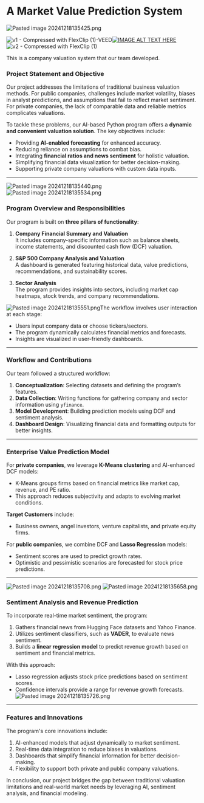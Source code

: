 # A Market Value Prediction System
![Pasted image 20241218135425.png](images/Pasted%20image%2020241218135425.png)

![v1 - Compressed with FlexClip (1)-VEED](https://github.com/user-attachments/assets/c24e9799-5f80-4f5e-9164-28314b13a9e4)[![IMAGE ALT TEXT HERE](https://img.youtube.com/vi/s4_-kWb1B5I/0.jpg)](https://www.youtube.com/watch?v=s4_-kWb1B5I)
![v2 - Compressed with FlexClip (1)](https://github.com/user-attachments/assets/d1f95b8e-13ea-44c1-b9ef-8c41606e76b1)

This is a company valuation system that our team developed.

### Project Statement and Objective

Our project addresses the limitations of traditional business valuation methods. For public companies, challenges include market volatility, biases in analyst predictions, and assumptions that fail to reflect market sentiment. For private companies, the lack of comparable data and reliable metrics complicates valuations.

To tackle these problems, our AI-based Python program offers a **dynamic and convenient valuation solution**. The key objectives include:

- Providing **AI-enabled forecasting** for enhanced accuracy.
- Reducing reliance on assumptions to combat bias.
- Integrating **financial ratios and news sentiment** for holistic valuation.
- Simplifying financial data visualization for better decision-making.
- Supporting private company valuations with custom data inputs.

---
![Pasted image 20241218135440.png](images/Pasted%20image%2020241218135440.png)
![Pasted image 20241218135534.png](images/Pasted%20image%2020241218135534.png)
### Program Overview and Responsibilities

Our program is built on **three pillars of functionality**:

1. **Company Financial Summary and Valuation**  
    It includes company-specific information such as balance sheets, income statements, and discounted cash flow (DCF) valuation.
    
2. **S&P 500 Company Analysis and Valuation**  
    A dashboard is generated featuring historical data, value predictions, recommendations, and sustainability scores.
    
3. **Sector Analysis**  
    The program provides insights into sectors, including market cap heatmaps, stock trends, and company recommendations.
    

![Pasted image 20241218135551.png](images/Pasted%20image%2020241218135551.png)The workflow involves user interaction at each stage:

- Users input company data or choose tickers/sectors.
- The program dynamically calculates financial metrics and forecasts.
- Insights are visualized in user-friendly dashboards.

---

### Workflow and Contributions

Our team followed a structured workflow:

1. **Conceptualization**: Selecting datasets and defining the program’s features.
2. **Data Collection**: Writing functions for gathering company and sector information using `yfinance`.
3. **Model Development**: Building prediction models using DCF and sentiment analysis.
4. **Dashboard Design**: Visualizing financial data and formatting outputs for better insights.

---

### Enterprise Value Prediction Model

For **private companies**, we leverage **K-Means clustering** and AI-enhanced DCF models:

- K-Means groups firms based on financial metrics like market cap, revenue, and PE ratio.
- This approach reduces subjectivity and adapts to evolving market conditions.

**Target Customers** include:

- Business owners, angel investors, venture capitalists, and private equity firms.

For **public companies**, we combine DCF and **Lasso Regression** models:

- Sentiment scores are used to predict growth rates.
- Optimistic and pessimistic scenarios are forecasted for stock price predictions.

---
![Pasted image 20241218135708.png](images/Pasted%20image%2020241218135708.png)
![Pasted image 20241218135658.png](images/Pasted%20image%2020241218135658.png)
### Sentiment Analysis and Revenue Prediction

To incorporate real-time market sentiment, the program:

1. Gathers financial news from Hugging Face datasets and Yahoo Finance.
2. Utilizes sentiment classifiers, such as **VADER**, to evaluate news sentiment.
3. Builds a **linear regression model** to predict revenue growth based on sentiment and financial metrics.

With this approach:

- Lasso regression adjusts stock price predictions based on sentiment scores.
- Confidence intervals provide a range for revenue growth forecasts.
![Pasted image 20241218135726.png](images/Pasted%20image%2020241218135726.png)
---

### Features and Innovations

The program's core innovations include:

1. AI-enhanced models that adjust dynamically to market sentiment.
2. Real-time data integration to reduce biases in valuations.
3. Dashboards that simplify financial information for better decision-making.
4. Flexibility to support both private and public company valuations.

In conclusion, our project bridges the gap between traditional valuation limitations and real-world market needs by leveraging AI, sentiment analysis, and financial modeling.
